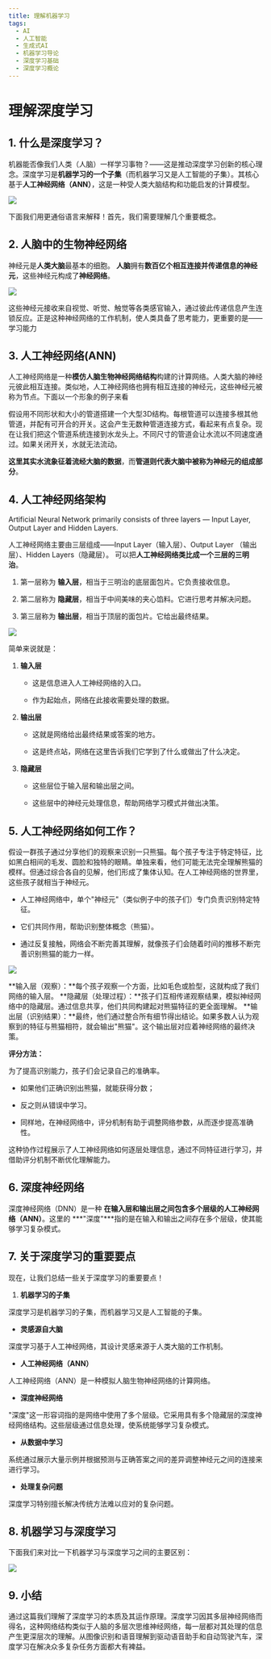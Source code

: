 ```yaml
---
title: 理解机器学习
tags:
  - AI
  - 人工智能
  - 生成式AI
  - 机器学习导论
  - 深度学习基础
  - 深度学习概论
---
```


# 理解深度学习

## 1. 什么是深度学习？

机器能否像我们人类（人脑）一样学习事物？——这是推动深度学习创新的核心理念。深度学习是**机器学习的一个子集**（而机器学习又是人工智能的子集）。其核心基于**人工神经网络（ANN）**，这是一种受人类大脑结构和功能启发的计算模型。

![](../../assets/img/AI进阶之路/生成式AI/理解深度学习/下载-fotor-2025053019301.png)

下面我们用更通俗语言来解释！首先，我们需要理解几个重要概念。

## 2. 人脑中的生物神经网络

神经元是**人类大脑**最基本的细胞。 **人脑**拥有**数百亿个相互连接并传递信息的神经元**，这些神经元构成了**神经网络**。

![](../../assets/img/AI进阶之路/生成式AI/理解深度学习/c6ec4ae1fc271e8a174e684a3f202b1c.png)

这些神经元接收来自视觉、听觉、触觉等各类感官输入，通过彼此传递信息产生连锁反应。正是这种神经网络的工作机制，使人类具备了思考能力，更重要的是——学习能力

## 3. 人工神经网络(ANN)

人工神经网络是一种**模仿人脑生物神经网络结构**构建的计算网络。人类大脑的神经元彼此相互连接。类似地，人工神经网络也拥有相互连接的神经元，这些神经元被称为节点。下面以一个形象的例子来看

假设用不同形状和大小的管道搭建一个大型3D结构。每根管道可以连接多根其他管道，并配有可开合的开关。这会产生无数种管道连接方式，看起来有点复杂。现在让我们把这个管道系统连接到水龙头上。不同尺寸的管道会让水流以不同速度通过。如果关闭开关，水就无法流动。

**这里其实水流象征着流经大脑的数据**，而**管道则代表大脑中被称为神经元的组成部分**。

## 4. 人工神经网络架构

Artificial Neural Network primarily consists of three layers — Input Layer, Output Layer and Hidden Layers.

人工神经网络主要由三层组成——Input Layer（输入层）、Output Layer （输出层）、Hidden Layers（隐藏层）。
可以把**人工神经网络类比成一个三层的三明治**。

1. 第一层称为 **输入层**，相当于三明治的底层面包片。它负责接收信息。

2. 第二层称为 **隐藏层**，相当于中间美味的夹心馅料。它进行思考并解决问题。

3. 第三层称为 **输出层**，相当于顶层的面包片。它给出最终结果。

![](../../assets/img/AI进阶之路/生成式AI/理解深度学习/f576fe746f3d9fc82f45d3309f65654c.png)

简单来说就是：

1. **输入层**

   * 这是信息进入人工神经网络的入口。

   * 作为起始点，网络在此接收需要处理的数据。

2. **输出层**

   * 这就是网络给出最终结果或答案的地方。

   * 这是终点站，网络在这里告诉我们它学到了什么或做出了什么决定。

3. **隐藏层**

   * 这些层位于输入层和输出层之间。

   * 这些层中的神经元处理信息，帮助网络学习模式并做出决策。

## 5. 人工神经网络如何工作？

假设一群孩子通过分享他们的观察来识别一只熊猫。每个孩子专注于特定特征，比如黑白相间的毛发、圆脸和独特的眼睛。单独来看，他们可能无法完全理解熊猫的模样。但通过综合各自的见解，他们形成了集体认知。在人工神经网络的世界里， 这些孩子就相当于神经元。

* 人工神经网络中，单个"神经元"（类似例子中的孩子们）专门负责识别特定特征。

* 它们共同作用，帮助识别整体概念（熊猫）。

* 通过反复接触，网络会不断完善其理解，就像孩子们会随着时间的推移不断完善识别熊猫的能力一样。

![](../../assets/img/AI进阶之路/生成式AI/理解深度学习/78bab64b1ffd68fc0cdc36d765abccbb.png)


**输入层（观察）：**每个孩子观察一个方面，比如毛色或脸型，这就构成了我们网络的输入层。
**隐藏层（处理过程）：**孩子们互相传递观察结果，模拟神经网络中的隐藏层。通过信息共享，他们共同构建起对熊猫特征的更全面理解。
**输出层（识别结果）：**最终，他们通过整合所有细节得出结论。如果多数人认为观察到的特征与熊猫相符，就会输出"熊猫"。这个输出层对应着神经网络的最终决策。

**评分方法：**

为了提高识别能力，孩子们会记录自己的准确率。

* 如果他们正确识别出熊猫，就能获得分数；

* 反之则从错误中学习。

* 同样地，在神经网络中，评分机制有助于调整网络参数，从而逐步提高准确性。

这种协作过程展示了人工神经网络如何逐层处理信息，通过不同特征进行学习，并借助评分机制不断优化理解能力。

## 6. 深度神经网络

深度神经网络（DNN）是一种 **在输入层和输出层之间包含多个层级的人工神经网络（ANN）**。这里的 ***"深度"***指的是在输入和输出之间存在多个层级，使其能够学习复杂模式。

## 7. 关于深度学习的重要要点

现在，让我们总结一些关于深度学习的重要要点！

1. **机器学习的子集**

深度学习是机器学习的子集，而机器学习又是人工智能的子集。

* **灵感源自大脑**

深度学习基于人工神经网络，其设计灵感来源于人类大脑的工作机制。

* **人工神经网络（ANN）**

人工神经网络（ANN）是一种模拟人脑生物神经网络的计算网络。

* **深度神经网络**

"深度"这一形容词指的是网络中使用了多个层级。它采用具有多个隐藏层的深度神经网络结构。这些层级通过信息处理，使系统能够学习复杂模式。

* **从数据中学习**

系统通过展示大量示例并根据预测与正确答案之间的差异调整神经元之间的连接来进行学习。

* **处理复杂问题**

深度学习特别擅长解决传统方法难以应对的复杂问题。

## 8. 机器学习与深度学习

下面我们来对比一下机器学习与深度学习之间的主要区别：

![](../../assets/img/AI进阶之路/生成式AI/理解深度学习/screenshot-20250530-195133.png)

## 9. 小结

通过这篇我们理解了深度学习的本质及其运作原理。深度学习因其多层神经网络而得名，这种网络结构类似于人脑的多层次思维神经网络，每一层都对其处理的信息产生更深层次的理解。从图像识别和语音理解到驱动语音助手和自动驾驶汽车，深度学习在解决众多复杂任务方面都大有裨益。



